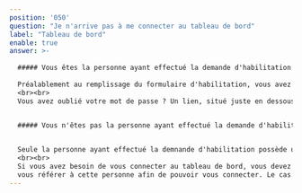 ```yaml
---
position: '050'
question: "Je n'arrive pas à me connecter au tableau de bord"
label: "Tableau de bord"
enable: true
answer: >-
  
  ##### Vous êtes la personne ayant effectué la demande d'habilitation
  
  Préalablement au remplissage du formulaire d'habilitation, vous avez créé un compte sur la plateforme api.gouv.fr. Pour accéder au tableau de bord API Entreprise, vous avez besoin des mêmes identifiants (adresse mail et mot de passe).
  <br><br>
  Vous avez oublié votre mot de passe ? Un lien, situé juste en dessous du formulaire de connection vous permet de le régénérer. Entrez-y votre adresse mail, un courriel vous sera envoyé automatiquement.


  ##### Vous n'êtes pas la personne ayant effectué la demande d'habilitation

  
  Seule la personne ayant effectué la demnande d'habilitation possède un compte permettant d'accéder au tableau de bord. 
  <br><br>
  Si vous avez besoin de vous connecter au tableau de bord, vous devez
  vous référer à cette personne afin de pouvoir vous connecter. Le cas échéant, elle peut décider de vous transférer le compte.
---
```

